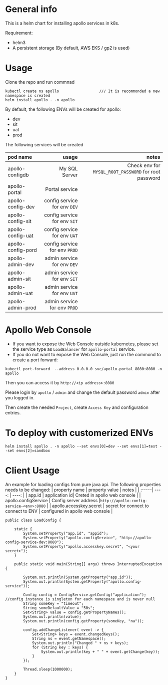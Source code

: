 # General info

This is a helm chart for installing apollo services in k8s.

Requirement:
- helm3
- A persistent storage (By default, AWS EKS / gp2 is used)

# Usage

Clone the repo and run commnad 
```
kubectl create ns apollo                  /// It is recommonded a new namespace is created
helm install apollo . -n apollo
```

By default, the following ENVs will be created for apollo:
- dev
- sit
- uat
- prod

The following services will be created


| pod name | usage | notes |
| :-----| ----: | ----: |
| apollo-configdb | My SQL Server | Check env for `MYSQL_ROOT_PASSWORD` for root password |
| apollo-portal | Portal service |  |
| apollo-config-dev | config service for env `DEV` |  |
| apollo-config-sit | config service for env `SIT` |  |
| apollo-config-uat | config service for env `UAT` |  |
| apollo-config-pord | config service for env `PROD` |  |
| apollo-admin-dev | admin service for env `DEV` |  |
| apollo-admin-sit | admin service for env `SIT` |  |
| apollo-admin-uat | admin service for env `UAT` |  |
| apollo-admin-prod | admin service for env `PROD` |  |
# Apollo Web Console

- If you want to expose the Web Console outside kubernetes, please set the service type as `LoadBalancer` for `apollo-portal` service.
- If you do not want to expose the Web Console, just run the commond to create a port forward:
```
kubectl port-forward  --address 0.0.0.0 svc/apollo-portal 8080:8080 -n apollo
```
Then you can access it by `http://<ip address>:8080`

Please login by `apollo` / `admin`
and change the default password `admin` after you logged in.

Then create the needed `Project`, create `Access Key` and configuration entries.

# To deploy with customerized ENVs
```
helm install apollo . -n apollo --set envs[0]=dev --set envs[1]=test --set envs[2]=sandbox
```
# Client Usage
An example for loading configs from pure java api. The following properties needs to be changed:
| property name | property value | notes |
| :-----| ----: | ----: |
| app.id | application id| Creted in apollo web console  |
| apollo.configService | Config server address |`http://apollo-config-service-<env>:8080`  |
| apollo.accesskey.secret | secret for connect to connect to ENV | configured in apollo web console |


```
public class LoadConfig {

    static {
        System.setProperty("app.id", "appid");
        System.setProperty("apollo.configService", "http://apollo-config-service-dev:8080");
        System.setProperty("apollo.accesskey.secret", "<your secret>");
    }

    public static void main(String[] argu) throws InterruptedException {

        System.out.println(System.getProperty("app.id"));
        System.out.println(System.getProperty("apollo.config-service"));

        Config config = ConfigService.getConfig("application"); //config instance is singleton for each namespace and is never null
        String someKey = "timeout";
        String someDefaultValue = "50s";
        Set<String> value = config.getPropertyNames();
        System.out.println(value);
        System.out.println(config.getProperty(someKey, "na"));

        config.addChangeListener( event -> {
            Set<String> keys = event.changedKeys();
            String ns = event.getNamespace();
            System.out.println("Changed " + ns + keys);
            for (String key : keys) {
                System.out.println(key + " " + event.getChange(key));
            }
        });

        Thread.sleep(1000000);
    }
}
```
